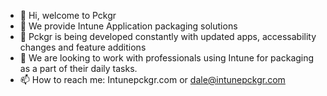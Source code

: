 - 👋 Hi, welcome to Pckgr
- 👀 We provide Intune Application packaging solutions
- 🌱 Pckgr is being developed constantly with updated apps, accessability changes and feature additions  
- 💞️ We are looking to work with professionals using Intune for packaging as a part of their daily tasks.
- 📫 How to reach me: Intunepckgr.com or dale@intunepckgr.com

<!---
Pckgr/Pckgr is a ✨ special ✨ repository because its `README.md` (this file) appears on your GitHub profile.
You can click the Preview link to take a look at your changes.
--->
